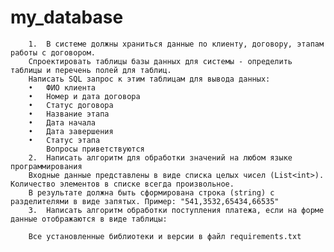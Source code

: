 # my_database
        1.	В системе должны храниться данные по клиенту, договору, этапам работы с договором.
        Спроектировать таблицы базы данных для системы - определить таблицы и перечень полей для таблиц.
        Написать SQL запрос к этим таблицам для вывода данных:
        •	ФИО клиента
        •	Номер и дата договора
        •	Статус договора
        •	Название этапа
        •	Дата начала
        •	Дата завершения
        •	Статус этапа
            Вопросы приветствуются
        2.	Написать алгоритм для обработки значений на любом языке программирования
        Входные данные представлены в виде списка целых чисел (List<int>). Количество элементов в списке всегда произвольное.
        В результате должна быть сформирована строка (string) с разделителями в виде запятых. Пример: "541,3532,65434,66535"
        3.	Написать алгоритм обработки поступления платежа, если на форме данные отображаются в виде таблицы:

        Все установленные библиотеки и версии в файл requirements.txt
